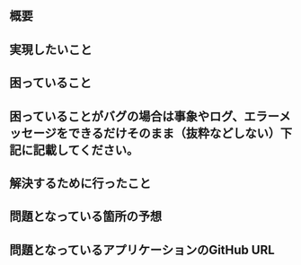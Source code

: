 ## 概要


## 実現したいこと


## 困っていること


## 困っていることがバグの場合は事象やログ、エラーメッセージをできるだけそのまま（抜粋などしない）下記に記載してください。


## 解決するために行ったこと


## 問題となっている箇所の予想


## 問題となっているアプリケーションのGitHub URL

